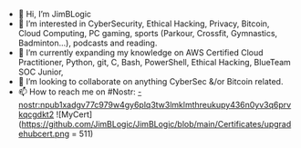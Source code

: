 - 👋 Hi, I’m JimBLogic
- 👀 I’m interested in CyberSecurity, Ethical Hacking, Privacy, Bitcoin, Cloud Computing, PC gaming, sports (Parkour, Crossfit, Gymnastics, Badminton...), podcasts and reading.
- 🌱 I’m currently expanding my knowledge on AWS Certified Cloud Practitioner, Python, git, C, Bash, PowerShell, Ethical Hacking, BlueTeam SOC Junior,
- 💞️ I’m looking to collaborate on anything CyberSec &/or Bitcoin related.
- 📫 How to reach me on #Nostr: [- nostr:npub1xadgv77c979w4gy6plq3tw3lmklmthreukupy436n0yv3q6prvkqcgdkt2](https://iris.to/npub1xadgv77c979w4gy6plq3tw3lmklmthreukupy436n0yv3q6prvkqcgdkt2)
![MyCert](https://github.com/JimBLogic/JimBLogic/blob/main/Certificates/upgradehubcert.png = 511)
<!---
JimBLogic/JimBLogic is a ✨ special ✨ repository because its `README.md` (this file) appears on your GitHub profile.
You can click the Preview link to take a look at your changes.
--->
